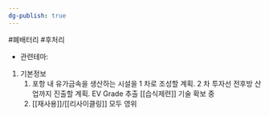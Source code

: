 ```yaml
---
dg-publish: true
---
```

#폐배터리  #후처리 


- 관련테마: 


1. 기본정보
	1. 포항 내 유가금속을 생산하는 시설을 1 차로 조성할 계획. 2 차 투자선 전후방 산업까지 진출할 계획. EV Grade 추출 [[습식제련]] 기술 확보 중
	2. [[재사용]]/[[리사이클링]] 모두 영위
